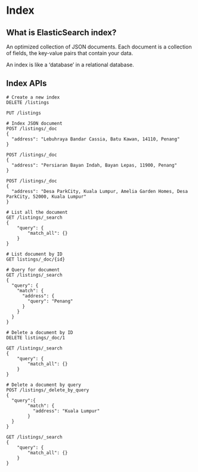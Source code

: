 # Index

## What is ElasticSearch index?
An optimized collection of JSON documents. Each document is a collection of fields, the key-value pairs that contain your data.

An index is like a ‘database’ in a relational database.

## Index APIs
```text
# Create a new index
DELETE /listings

PUT /listings

# Index JSON document
POST /listings/_doc
{
  "address": "Lebuhraya Bandar Cassia, Batu Kawan, 14110, Penang"
}

POST /listings/_doc
{
  "address": "Persiaran Bayan Indah, Bayan Lepas, 11900, Penang"
}

POST /listings/_doc
{
  "address": "Desa ParkCity, Kuala Lumpur, Amelia Garden Homes, Desa ParkCity, 52000, Kuala Lumpur"
}

# List all the document
GET /listings/_search
{
    "query": {
        "match_all": {}
    }
}

# List document by ID
GET listings/_doc/{id}

# Query for document
GET /listings/_search
{
  "query": {
    "match": {
      "address": {
        "query": "Penang"
      }
    }
  }
}

# Delete a document by ID
DELETE listings/_doc/1

GET /listings/_search
{
    "query": {
        "match_all": {}
    }
}

# Delete a document by query
POST /listings/_delete_by_query
{
  "query":{
        "match": {
          "address": "Kuala Lumpur"
        }
  }
}

GET /listings/_search
{
    "query": {
        "match_all": {}
    }
}
```
